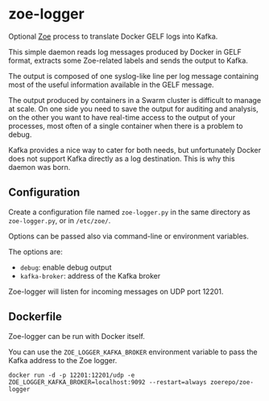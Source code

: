 # zoe-logger
Optional [Zoe](http://zoe-analytics.eu) process to translate Docker GELF logs into Kafka.

This simple daemon reads log messages produced by Docker in GELF format, extracts some Zoe-related labels and sends the output to Kafka.

The output is composed of one syslog-like line per log message containing most of the useful information available in the GELF message.

The output produced by containers in a Swarm cluster is difficult to manage at scale. On one side you need to save the output for auditing and analysis, on the other you want to have real-time access to the output of your processes, most often of a single container when there is a problem to debug.

Kafka provides a nice way to cater for both needs, but unfortunately Docker does not support Kafka directly as a log destination. This is why this daemon was born.

 ## Configuration

Create a configuration file named `zoe-logger.py` in the same directory as `zoe-logger.py`, or in `/etc/zoe/`.

Options can be passed also via command-line or environment variables.

The options are:
* `debug`: enable debug output
* `kafka-broker`: address of the Kafka broker

Zoe-logger will listen for incoming messages on UDP port 12201.

## Dockerfile

Zoe-logger can be run with Docker itself.

You can use the `ZOE_LOGGER_KAFKA_BROKER` environment variable to pass the Kafka address to the Zoe logger.

 ```
 docker run -d -p 12201:12201/udp -e ZOE_LOGGER_KAFKA_BROKER=localhost:9092 --restart=always zoerepo/zoe-logger
 ```
